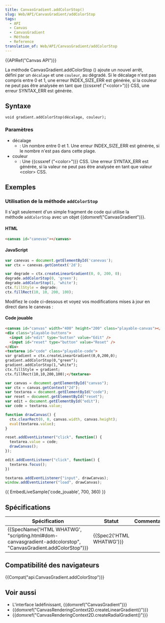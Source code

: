 ```yaml
---
title: CanvasGradient.addColorStop()
slug: Web/API/CanvasGradient/addColorStop
tags:
  - API
  - Canvas
  - CanvasGradient
  - Méthode
  - Reference
translation_of: Web/API/CanvasGradient/addColorStop
---
```

{{APIRef("Canvas API")}}

La méthode CanvasGradient.addColorStop () ajoute un nouvel arrêt, défini par un `décalage` et une `couleur`, au dégradé. Si le décalage n'est pas compris entre 0 et 1, une erreur INDEX_SIZE_ERR est générée, si la couleur ne peut pas être analysée en tant que {{cssxref ("&lt;color&gt;")}} CSS, une erreur SYNTAX_ERR est générée.

## Syntaxe

    void gradient.addColorStop(décalage, couleur);

### Paramètres

- décalage
  - : Un nombre entre 0 et 1. Une erreur INDEX_SIZE_ERR est générée, si le nombre n'est pas dans cette plage.
- couleur
  - : Une {{cssxref ("&lt;color&gt;")}} CSS. Une erreur SYNTAX_ERR est générée, si la valeur ne peut pas être analysée en tant que valeur \<color> CSS.

## Exemples

### Utilisation de la méthode `addColorStop` 

Il s'agit seulement d'un simple fragment de code qui utilise la méthode `addColorStop` avec un objet {{domxref("CanvasGradient")}}.

#### HTML

```html
<canvas id="canevas"></canvas>
```

#### JavaScript

```js
var canevas = document.getElementById('canevas');
var ctx = canevas.getContext('2d');

var degrade = ctx.createLinearGradient(0, 0, 200, 0);
degrade.addColorStop(0, 'green');
degrade.addColorStop(1, 'white');
ctx.fillStyle = degrade;
ctx.fillRect(10, 10, 200, 100);
```

Modifiez le code ci-dessous et voyez vos modifications mises à jour en direct dans le canevas :

#### Code jouable

```html hidden
<canvas id="canvas" width="400" height="200" class="playable-canvas"></canvas>
<div class="playable-buttons">
  <input id="edit" type="button" value="Edit" />
  <input id="reset" type="button" value="Reset" />
</div>
<textarea id="code" class="playable-code">
var gradient = ctx.createLinearGradient(0,0,200,0);
gradient.addColorStop(0,"green");
gradient.addColorStop(1,"white");
ctx.fillStyle = gradient;
ctx.fillRect(10,10,200,100);</textarea>
```

```js hidden
var canvas = document.getElementById("canvas");
var ctx = canvas.getContext("2d");
var textarea = document.getElementById("code");
var reset = document.getElementById("reset");
var edit = document.getElementById("edit");
var code = textarea.value;

function drawCanvas() {
  ctx.clearRect(0, 0, canvas.width, canvas.height);
  eval(textarea.value);
}

reset.addEventListener("click", function() {
  textarea.value = code;
  drawCanvas();
});

edit.addEventListener("click", function() {
  textarea.focus();
})

textarea.addEventListener("input", drawCanvas);
window.addEventListener("load", drawCanvas);
```

{{ EmbedLiveSample('code_jouable', 700, 360) }}

## Spécifications

| Spécification                                                                                                                                    | Statut                           | Commentaire |
| ------------------------------------------------------------------------------------------------------------------------------------------------ | -------------------------------- | ----------- |
| {{SpecName('HTML WHATWG', "scripting.html#dom-canvasgradient-addcolorstop", "CanvasGradient.addColorStop")}} | {{Spec2('HTML WHATWG')}} |             |

## Compatibilité des navigateurs

{{Compat("api.CanvasGradient.addColorStop")}}

## Voir aussi

- L'interface ladéfinissant, {{domxref("CanvasGradient")}}
- {{domxref("CanvasRenderingContext2D.createLinearGradient()")}}
- {{domxref("CanvasRenderingContext2D.createRadialGradient()")}}
